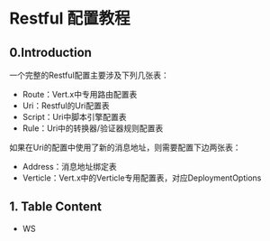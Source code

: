 # Restful 配置教程

## 0.Introduction

一个完整的Restful配置主要涉及下列几张表：

* Route：Vert.x中专用路由配置表
* Uri：Restful的Uri配置表
* Script：Uri中脚本引擎配置表
* Rule：Uri中的转换器/验证器规则配置表

如果在Uri的配置中使用了新的消息地址，则需要配置下边两张表：

* Address：消息地址绑定表
* Verticle：Vert.x中的Verticle专用配置表，对应DeploymentOptions

## 1. Table Content

* WS



